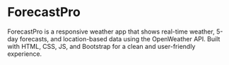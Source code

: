 # ForecastPro
ForecastPro is a responsive weather app that shows real-time weather, 5-day forecasts, and location-based data using the OpenWeather API. Built with HTML, CSS, JS, and Bootstrap for a clean and user-friendly experience.
